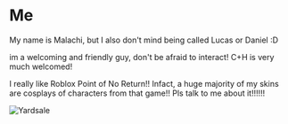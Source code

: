# Me

My name is Malachi, but I also don't mind being called Lucas or Daniel :D

im a welcoming and friendly guy, don't be afraid to interact! C+H is very much welcomed!

I really like Roblox Point of No Return!! Infact, a huge majority of my skins are cosplays of characters from that game!! Pls talk to me about it!!!!!!

![Yardsale](https://i.postimg.cc/256dk53F/makesweet-2uufsd.gif)
